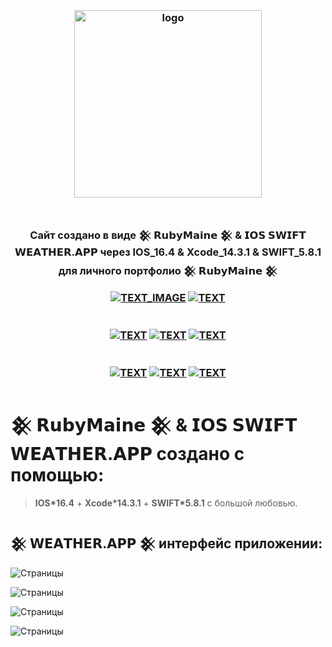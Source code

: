 <h3 align="center">
<br />
<img src="https://rubymaine.000webhostapp.com/rubymaine/my.rubymaine.IOS.SWIFT.WEATHER.APP/00.png" alt="logo" width="300" />
<br />
<br />
<br />
Cайт создано в виде 𒆜 𝗥𝘂𝗯𝘆𝗠𝗮𝗶𝗻𝗲 𒆜 & 𝗜𝗢𝗦 𝗦𝗪𝗜𝗙𝗧 𝗪𝗘𝗔𝗧𝗛𝗘𝗥.𝗔𝗣𝗣 через IOS_16.4 & Xcode_14.3.1 & SWIFT_5.8.1 для личного портфолио 𒆜 𝗥𝘂𝗯𝘆𝗠𝗮𝗶𝗻𝗲 𒆜

[![TEXT_IMAGE](https://img.shields.io/badge/GitHub-EE0000??style=for-the-badge&logo=github&logoColor=white)](https://github.com/)
[![TEXT](https://img.shields.io/badge/LICENSE:_MIT/APACHE-v2.0-EE0000??style=for-the-badge&logo=LibreOffice&logoColor=white)](#)
<br /><br /><br />
[![TEXT](https://img.shields.io/badge/IOS_версия:-v16.4-EE0000??style=for-the-badge&logo=appstore&logoColor=white)](#)
[![TEXT](https://img.shields.io/badge/Xcode_версия:-v14.3.1-EE0000??style=for-the-badge&logo=xcode&logoColor=white)](#)
[![TEXT](https://img.shields.io/badge/SWIFT_версия:-v5.8.1-EE0000??style=for-the-badge&logo=swift&logoColor=white)](#)
<br /><br /><br />
[![TEXT](https://img.shields.io/badge/Телеграм_Канал:-@RUBYMAINE-EE0000??style=for-the-badge&logo=telegram&logoColor=blue)](https://t.me/rubymaine)
[![TEXT](https://img.shields.io/badge/Автор:-RUBYMAINE-CC342D??style=for-the-badge&logo=ruby&logoColor=white)](#)
[![TEXT](https://img.shields.io/badge/Дата_и_время_разработки:-[𝟬𝟳.𝟬𝟴.𝟮𝟬𝟮𝟯]-EE0000??style=for-the-badge&logo=rescuetime&logoColor=blue)](#)

</h3>


# 𒆜 𝗥𝘂𝗯𝘆𝗠𝗮𝗶𝗻𝗲 𒆜 & 𝗜𝗢𝗦 𝗦𝗪𝗜𝗙𝗧 𝗪𝗘𝗔𝗧𝗛𝗘𝗥.𝗔𝗣𝗣 создано с помощью:
> **IOS*16.4** + **Xcode*14.3.1** + **SWIFT*5.8.1** с большой любовью.


## 𒆜 𝗪𝗘𝗔𝗧𝗛𝗘𝗥.𝗔𝗣𝗣 𒆜 интерфейс приложении:
![Страницы](https://rubymaine.000webhostapp.com/rubymaine/my.rubymaine.IOS.SWIFT.WEATHER.APP/01.jpg?raw=true)

![Страницы](https://rubymaine.000webhostapp.com/rubymaine/my.rubymaine.IOS.SWIFT.WEATHER.APP/02.jpg?raw=true)

![Страницы](https://rubymaine.000webhostapp.com/rubymaine/my.rubymaine.IOS.SWIFT.WEATHER.APP/03.jpg?raw=true)

![Страницы](https://rubymaine.000webhostapp.com/rubymaine/my.rubymaine.IOS.SWIFT.WEATHER.APP/04.jpg?raw=true)